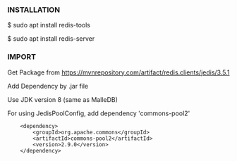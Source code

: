 ### INSTALLATION
$ sudo apt install redis-tools

$ sudo apt install redis-server


### IMPORT
 Get Package from https://mvnrepository.com/artifact/redis.clients/jedis/3.5.1
 
 Add Dependency by .jar file

 Use JDK version 8 (same as MalleDB)

For using JedisPoolConfig, add dependency 'commons-pool2'

        <dependency>
            <groupId>org.apache.commons</groupId>
            <artifactId>commons-pool2</artifactId>
            <version>2.9.0</version>
        </dependency>
        
 
